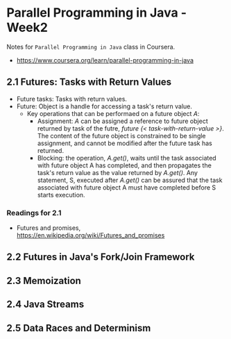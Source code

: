 # Parallel Programming in Java - Week2

Notes for `Parallel Programming in Java` class in Coursera.

- https://www.coursera.org/learn/parallel-programming-in-java

## 2.1 Futures: Tasks with Return Values

- Future tasks: Tasks with return values.
- Future: Object is a handle for accessing a task's return value.
  - Key operations that can be performaed on a future object *A*:
    - Assignment: *A* can be assigned a reference to future object returned by task of the futre, *future {< task-with-return-value >}*. The content of the future object is constrained to be single assignment, and cannot be modified after the future task has returned.
    - Blocking: the operation, *A.get()*, waits until the task associated with future object A has completed, and then propagates the task's return value as the value returned by *A.get()*. Any statement, S, executed after *A.get()* can be assured that the task associated with future object A must have completed before S starts execution.

### Readings for 2.1

- Futures and promises, https://en.wikipedia.org/wiki/Futures_and_promises

## 2.2 Futures in Java's Fork/Join Framework

## 2.3 Memoization

## 2.4 Java Streams

## 2.5 Data Races and Determinism
